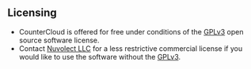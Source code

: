 ## Licensing
* CounterCloud is offered for free under conditions of the <a href="https://www.gnu.org/licenses/gpl-3.0.en.html">GPLv3</a> open source software license.
* Contact <a href="https://nuvolect.com/contact.htm" >Nuvolect LLC</a> for a less restrictive commercial license if you would like to
use the software without the <a href="https://www.gnu.org/licenses/gpl-3.0.en.html">GPLv3</a>.